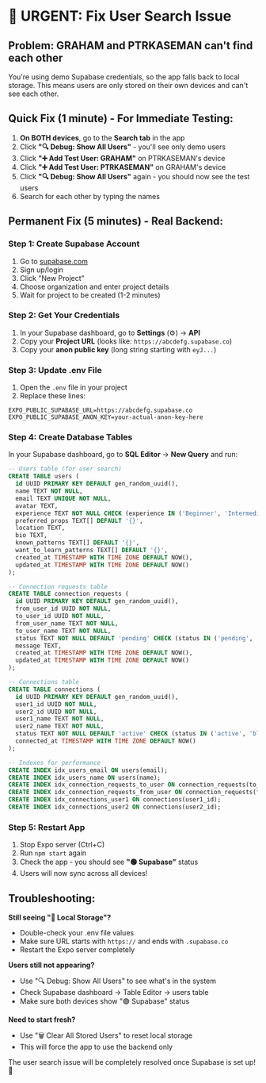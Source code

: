 # 🚀 URGENT: Fix User Search Issue

## Problem: GRAHAM and PTRKASEMAN can't find each other

You're using demo Supabase credentials, so the app falls back to local storage. This means users are only stored on their own devices and can't see each other.

## Quick Fix (1 minute) - For Immediate Testing:

1. **On BOTH devices**, go to the **Search tab** in the app
2. Click **"🔍 Debug: Show All Users"** - you'll see only demo users
3. Click **"➕ Add Test User: GRAHAM"** on PTRKASEMAN's device
4. Click **"➕ Add Test User: PTRKASEMAN"** on GRAHAM's device  
5. Click **"🔍 Debug: Show All Users"** again - you should now see the test users
6. Search for each other by typing the names

## Permanent Fix (5 minutes) - Real Backend:

### Step 1: Create Supabase Account
1. Go to [supabase.com](https://supabase.com)
2. Sign up/login
3. Click "New Project"
4. Choose organization and enter project details
5. Wait for project to be created (1-2 minutes)

### Step 2: Get Your Credentials
1. In your Supabase dashboard, go to **Settings** (⚙️) → **API**
2. Copy your **Project URL** (looks like: `https://abcdefg.supabase.co`)
3. Copy your **anon public key** (long string starting with `eyJ...`)

### Step 3: Update .env File
1. Open the `.env` file in your project
2. Replace these lines:
```
EXPO_PUBLIC_SUPABASE_URL=https://abcdefg.supabase.co
EXPO_PUBLIC_SUPABASE_ANON_KEY=your-actual-anon-key-here
```

### Step 4: Create Database Tables
In your Supabase dashboard, go to **SQL Editor** → **New Query** and run:

```sql
-- Users table (for user search)
CREATE TABLE users (
  id UUID PRIMARY KEY DEFAULT gen_random_uuid(),
  name TEXT NOT NULL,
  email TEXT UNIQUE NOT NULL,
  avatar TEXT,
  experience TEXT NOT NULL CHECK (experience IN ('Beginner', 'Intermediate', 'Advanced')),
  preferred_props TEXT[] DEFAULT '{}',
  location TEXT,
  bio TEXT,
  known_patterns TEXT[] DEFAULT '{}',
  want_to_learn_patterns TEXT[] DEFAULT '{}',
  created_at TIMESTAMP WITH TIME ZONE DEFAULT NOW(),
  updated_at TIMESTAMP WITH TIME ZONE DEFAULT NOW()
);

-- Connection requests table
CREATE TABLE connection_requests (
  id UUID PRIMARY KEY DEFAULT gen_random_uuid(),
  from_user_id UUID NOT NULL,
  to_user_id UUID NOT NULL,
  from_user_name TEXT NOT NULL,
  to_user_name TEXT NOT NULL,
  status TEXT NOT NULL DEFAULT 'pending' CHECK (status IN ('pending', 'accepted', 'declined')),
  message TEXT,
  created_at TIMESTAMP WITH TIME ZONE DEFAULT NOW(),
  updated_at TIMESTAMP WITH TIME ZONE DEFAULT NOW()
);

-- Connections table  
CREATE TABLE connections (
  id UUID PRIMARY KEY DEFAULT gen_random_uuid(),
  user1_id UUID NOT NULL,
  user2_id UUID NOT NULL,
  user1_name TEXT NOT NULL,
  user2_name TEXT NOT NULL,
  status TEXT NOT NULL DEFAULT 'active' CHECK (status IN ('active', 'blocked')),
  connected_at TIMESTAMP WITH TIME ZONE DEFAULT NOW()
);

-- Indexes for performance
CREATE INDEX idx_users_email ON users(email);
CREATE INDEX idx_users_name ON users(name);
CREATE INDEX idx_connection_requests_to_user ON connection_requests(to_user_id);
CREATE INDEX idx_connection_requests_from_user ON connection_requests(from_user_id);
CREATE INDEX idx_connections_user1 ON connections(user1_id);
CREATE INDEX idx_connections_user2 ON connections(user2_id);
```

### Step 5: Restart App
1. Stop Expo server (Ctrl+C)
2. Run `npm start` again
3. Check the app - you should see **"🟢 Supabase"** status
4. Users will now sync across all devices!

## Troubleshooting:

**Still seeing "🔴 Local Storage"?**
- Double-check your .env file values
- Make sure URL starts with `https://` and ends with `.supabase.co`
- Restart the Expo server completely

**Users still not appearing?**
- Use "🔍 Debug: Show All Users" to see what's in the system
- Check Supabase dashboard → Table Editor → users table
- Make sure both devices show "🟢 Supabase" status

**Need to start fresh?**
- Use "🗑️ Clear All Stored Users" to reset local storage
- This will force the app to use the backend only

The user search issue will be completely resolved once Supabase is set up! 🎉

